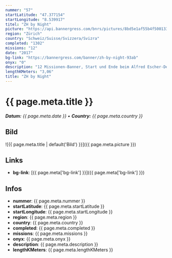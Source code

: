 ```yaml
---
nummer: "57"
startLatitude: "47.377154"
startLongitude: "8.539917"
titel: "ZH by Night"
picture: "https://api.bannergress.com/bnrs/pictures/8bd5e1af55b4f5001338dd403fd5e007"
region: "Zürich"
country: "Schweiz/Suisse/Svizzera/Svizra"
completed: "1302"
missions: "12"
date: "2017"
bg-link: "https://bannergress.com/banner/zh-by-night-93ab"
onyx: "0"
description: "12 Missionen-Banner, Start und Ende beim Alfred Escher-Denkmal. Hack only, in Reihenfolge. Jedes Portal muss nur 1x gehackt werden, ausser das Alfred Escher-Denkmal zu Beginn/Ende."
lengthKMeters: "3,06"
title: "ZH by Night"
---
```


# {{ page.meta.title }}
_**Datum:** {{ page.meta.date }} • **Country:** {{ page.meta.country }}_

## Bild
![{{ page.meta.title | default('Bild') }}]({{ page.meta.picture }})

## Links
- **bg-link**: [{{ page.meta['bg-link'] }}]({{ page.meta['bg-link'] }})

## Infos
- **nummer**: {{ page.meta.nummer }}
- **startLatitude**: {{ page.meta.startLatitude }}
- **startLongitude**: {{ page.meta.startLongitude }}
- **region**: {{ page.meta.region }}
- **country**: {{ page.meta.country }}
- **completed**: {{ page.meta.completed }}
- **missions**: {{ page.meta.missions }}
- **onyx**: {{ page.meta.onyx }}
- **description**: {{ page.meta.description }}
- **lengthKMeters**: {{ page.meta.lengthKMeters }}

